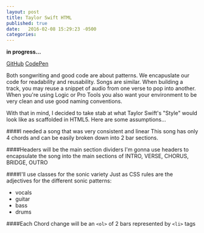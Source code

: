 ```yaml
---
layout: post
title: Taylor Swift HTML
published: true
date:   2016-02-08 15:29:23 -0500
categories:
---
```


**in progress...**

[GitHub](https://github.com/marcwright/taylor-swift-ruby-script)
[CodePen](http://codepen.io/marcwright/pen/XdWVrG)

Both songwriting and good code are about patterns. We encapuslate our code for readability and reusability. Songs are similar. When building a track, you may reuse a snippet of audio from one verse to pop into another. When you're using Logic or Pro Tools you also want your environment to be very clean and use good naming conventions.

With that in mind, I decided to take stab at what Taylor Swift's "Style" would look like as scaffolded in HTML5. Here are some assumptions...

####I needed a song that was very consistent and linear
This song has only 4 chords and can be easily broken down into 2 bar sections.

####Headers will be the main section dividers
I'm gonna use headers to encapsulate the song into the main sections of INTRO, VERSE, CHORUS, BRIDGE, OUTRO

####I'll use classes for the sonic variety
Just as CSS rules are the adjectives for the different sonic patterns:
  - vocals
  - guitar
  - bass
  - drums

####Each Chord change will be an `<ol>` of 2 bars represented by `<li>` tags
